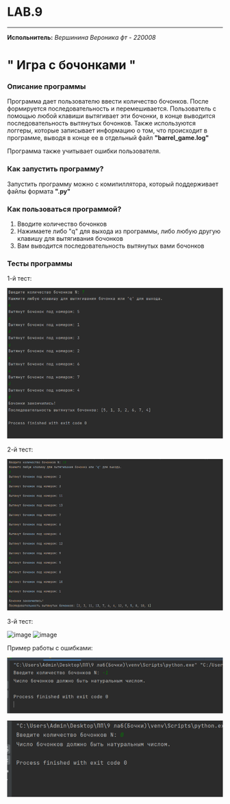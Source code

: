 # LAB.9
____
__Испольнитель:__
*Вершинина Вероника фт - 220008*
# " Игра с бочонками "
### Описание программы
Программа дает пользователю ввести количество бочонков. После формируется последовательность и перемешивается. Пользователь с помощью любой клавиши вытягивает эти бочонки, в конце выводится последовательность вытянутых бочонков. Также используются логгеры, которые записывает информацию о том, что происходит в программе, выводя в конце ее в отдельный файл __"barrel_game.log"__

Программа также учитывает ошибки пользователя.

### Как запустить программу?
Запустить программу можно с комипиллятора, который поддерживает файлы формата __".py"__

### Как пользоваться программой?

1) Вводите количество бочонков
2) Нажимаете либо "q" для выхода из программы, либо любую другую клавишу для вытягивания бочонков
4) Вам выводится последовательность вытянутых вами бочонков

### Тесты программы

1-й тест:

![image](https://github.com/Nemious/LAB.9/blob/main/%D0%A2%D0%B5%D1%81%D1%82%201.png?raw=true)

2-й тест: 

![image](https://github.com/Nemious/LAB.9/blob/main/%D0%A2%D0%B5%D1%81%D1%82%202.png?raw=true)

3-й тест: 

![image](https://github.com/Nemious/LAB.9/assets/146121558/0ec464b4-f0c4-45a8-bfa6-dcf447d513aa)
![image](https://github.com/Nemious/LAB.9/assets/146121558/7a3a67be-f26f-4283-8391-067b66f14c8c)


Пример работы с ошибками:

![image](https://github.com/Nemious/LAB.9/blob/main/%D0%A2%D0%B5%D1%81%D1%82%20%D0%BD%D0%B0%20%D0%BE%D1%88%D0%B8%D0%B1%D0%BA%D0%B8%20(1).png?raw=true)

![image](https://github.com/Nemious/LAB.9/blob/main/%D0%A2%D0%B5%D1%81%D1%82%20%D0%BD%D0%B0%20%D0%BE%D1%88%D0%B8%D0%B1%D0%BA%D0%B8(2).png?raw=true)




   

